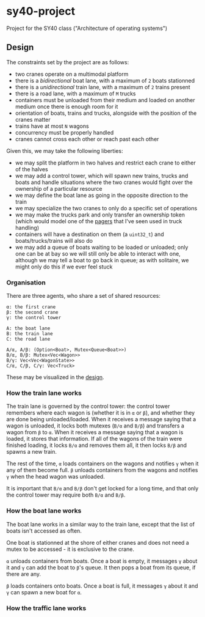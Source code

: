 # sy40-project
Project for the SY40 class ("Architecture of operating systems")

## Design

The constraints set by the project are as follows:

- two cranes operate on a multimodal platform
- there is a *bidirectional* boat lane, with a maximum of `2` boats stationned
- there is a *unidirectional* train lane, with a maximum of `2` trains present
- there is a road lane, with a maximum of `M` trucks
- containers must be unloaded from their medium and loaded on another medium once there is enough room for it
- orientation of boats, trains and trucks, alongside with the position of the cranes matter
- trains have at most `N` wagons
- concurrency must be properly handled
- cranes cannot cross each other or reach past each other

Given this, we may take the following liberties:

- we may split the platform in two halves and restrict each crane to either of the halves
- we may add a control tower, which will spawn new trains, trucks and boats and handle situations where the two cranes would fight over the ownership of a particular resource
- we may define the boat lane as going in the opposite direction to the train
- we may specialize the two cranes to only do a specific set of operations
- we may make the trucks park and only transfer an ownership token (which would model one of the [pagers](https://en.wikipedia.org/wiki/Pager) that I've seen used in truck handling)
- containers will have a destination on them (a `uint32_t`) and boats/trucks/trains will also do
- we may add a queue of boats waiting to be loaded or unloaded; only one can be at bay so we will still only be able to interact with one, although we may tell a boat to go back in queue; as with solitaire, we might only do this if we ever feel stuck

### Organisation

There are three agents, who share a set of shared resources:

```
α: the first crane
β: the second crane
γ: the control tower

A: the boat lane
B: the train lane
C: the road lane

A/α, A/β: (Option<Boat>, Mutex<Queue<Boat>>)
B/α, B/β: Mutex<Vec<Wagon>>
B/γ: Vec<Vec<WagonState>>
C/α, C/β, C/γ: Vec<Truck>
```

These may be visualized in the [design](./design.png).

### How the train lane works

The train lane is governed by the control tower: the control tower remembers where each wagon is (whether it is in `α` or `β`), and whether they are done being unloaded/loaded.
When it receives a message saying that a wagon is unloaded, it locks both mutexes (`B/α` and `B/β`) and transfers a wagon from `β` to `α`.
When it receives a message saying that a wagon is loaded, it stores that information. If all of the wagons of the train were finished loading, it locks `B/α` and removes them all, it then locks `B/β` and spawns a new train.

The rest of the time, `α` loads containers on the wagons and notifies `γ` when it any of them become full.
`β` unloads containers from the wagons and notifies `γ` when the head wagon was unloaded.

It is important that `B/α` and `B/β` don't get locked for a long time, and that only the control tower may require both `B/α` and `B/β`.

### How the boat lane works

The boat lane works in a similar way to the train lane, except that the list of boats isn't accessed as often.

One boat is stationned at the shore of either cranes and does not need a mutex to be accessed - it is exclusive to the crane.

`α` unloads containers from boats. Once a boat is empty, it messages `γ` about it and `γ` can add the boat to `β`'s queue. It then pops a boat from its queue, if there are any.

`β` loads containers onto boats. Once a boat is full, it messages `γ` about it and `γ` can spawn a new boat for `α`.

### How the traffic lane works

<!-- TODO -->
